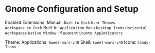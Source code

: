 # Gnome Configuration and Setup

Enabled Extensions:
    Manual:
        `Dash to Dock`
        `User Themes`   
        `Workspace to Dock`
    Built-In:
        `Application Menu`
        `Desktop Icons`
        `Horizontal Workspaces`
        `Native Window Placement`
        `Ubuntu AppIndicators`

Theme: 
    Applications: `Sweet-mars-v40`
    Shell: `Sweet-mars-v40`
    Icons: `Candy-Icons`

